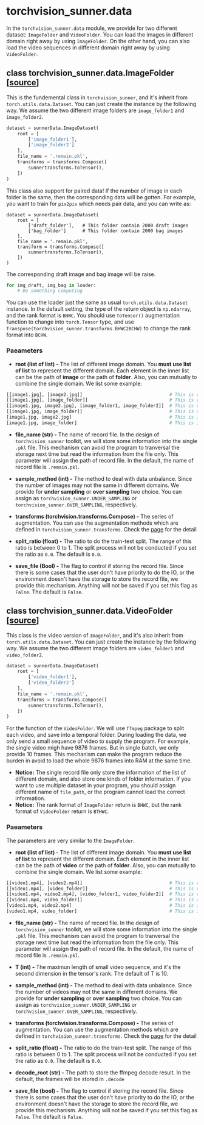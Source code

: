 # torchvision_sunner.data

In the ``torchvision_sunner.data`` module, we provide for two different dataset: ``ImageFolder`` and ``VideoFolder``. You can load the images in different domain right away by using ``ImageFolder``. On the other hand, you can also load the video sequences in different domain right away by using ``VideoFolder``. 

## class torchvision_sunner.data.ImageFolder [[source](https://github.com/SunnerLi/Torchvision_sunner/blob/master/torchvision_sunner/data/image_dataset.py#L34)]

This is the fundemental class in ``torchvision_sunner``, and it's inherit from ``torch.utils.data.Dataset``. You can just create the instance by the following way. We assume the two different image folders are ``image_folder1`` and ``image_folder2``. 
```python
dataset = sunnerData.ImageDataset(
    root = [
        ['image_folder1'], 
        ['image_folder2']
    ],
    file_name = '.remain.pkl',
    transforms = transforms.Compose([
        sunnertransforms.ToTensor(),
    ])
)
```

This class also support for paired data! If the number of image in each folder is the same, then the corresponding data will be gotten. For example, you want to train for ``pix2pix`` which needs pair data, and you can write as:
```
dataset = sunnerData.ImageDataset(
    root = [
        ['draft_folder'],   # This folder contain 2000 draft images
        ['bag_folder']      # This folder contain 2000 bag images
    ],
    file_name = '.remain.pkl',
    transform = transforms.Compose([
        sunnertransforms.ToTensor(),
    ])
)
```
The corresponding draft image and bag image will be raise. 

```python
for img_draft, img_bag in loader:
    # Do something computing
```
You can use the loader just the same as usual ``torch.utils.data.Dataset`` instance. In the default setting, the type of the return object is ``np.ndarray``, and the rank format is ``BHWC``. You should use ``ToTensor()`` augmentation function to change into ``torch.Tensor`` type, and use ``Transpose(torchvision_sunner.transforms.BHWC2BCHW)`` to change the rank format into ``BCHW``. 


### Paeameters
* **root (list of list) -** The list of different image domain. You **must use list of list** to represent the different domain. Each element in the inner list can be the path of **image** or the path of **folder**. Also, you can mutually to combine the single domain. We list some example:
```python
[[image1.jpg], [image2.jpg]]                                # This is valid
[[image1.jpg], [image_folder]]                              # This is valid
[[image1.jpg, image2.jpg], [image_folder1, image_folder2]]  # This is valid
[[image1.jpg, image_folder]]                                # This is also valid
[image1.jpg, image2.jpg]                                    # This is invalid!
[image1.jpg, image_folder]                                  # This is invalid!
``` 
* **file_name (str) -** The name of record file. In the design of ``torchvision_sunner`` toolkit, we will store some information into the single ``.pkl`` file. This mechanism can avoid the program to tranversal the storage next time but read the information from the file only. This parameter will assign the path of record file. In the default, the name of record file is ``.remain.pkl``. 

* **sample_method (int) -** The method to deal with data unbalance. Since the number of images may not the same in different domains. We provide for **under sampling** or **over sampling** two choice. You can assign as ``torchvision_sunner.UNDER_SAMPLING`` or ``torchvision_sunner.OVER_SAMPLING``, respectively. 

* **transforms (torchvision.transforms.Compose) -** The series of augmentation. You can use the augmentation methods which are defined in ``torchvision_sunner.transforms``. Check the [page](transforms.html) for the detail

* **split_ratio (float) -** The ratio to do the train-test split. The range of this ratio is between 0 to 1. The split process will not be conducted if you set the ratio as ``0.0``. The default is ``0.0``. 

* **save_file (Bool) -** The flag to control if storing the record file. Since there is some cases that the user don't have priority to do the IO, or the environment doesn't have the storage to store the record file, we provide this mechanism. Anything will not be saved if you set this flag as ``False``. The default is ``False``. 

## class torchvision_sunner.data.VideoFolder [[source](https://github.com/SunnerLi/Torchvision_sunner/blob/master/torchvision_sunner/data/video_dataset.py#L37)]

This class is the video version of ``ImageFolder``, and it's also inherit from ``torch.utils.data.Dataset``. You can just create the instance by the following way. We assume the two different image folders are ``video_folder1`` and ``video_folder2``. 
```python
dataset = sunnerData.ImageDataset(
    root = [
        ['video_folder1'], 
        ['video_folder2']
    ],
    file_name = '.remain.pkl',
    transforms = transforms.Compose([
        sunnertransforms.ToTensor(),
    ])
)
```

For the function of the ``VideoFolder``. We will use ``ffmpeg`` package to split each video, and save into a temporal folder. During loading the data, we only send a small sequence of video to supply the program. For example, the single video migh have 9876 frames. But in single batch, we only provide 10 frames. This mechanism can make the program reduce the burden in avoid to load the whole 9876 frames into RAM at the same time. 

* **Notice:** The single record file only store the information of the list of different domain, and also store one kinds of folder information. If you want to use multiple dataset in your program, you should assign different name of ``file_path``, or the program cannot load the correct information. 
* **Notice:** The rank format of ``ImageFolder`` return is ``BHWC``, but the rank format of ``VideoFolder`` return is ``BTHWC``. 

### Paeameters

The parameters are very similar to the ``ImageFolder``. 

* **root (list of list) -** The list of different image domain. You **must use list of list** to represent the different domain. Each element in the inner list can be the path of **video** or the path of **folder**. Also, you can mutually to combine the single domain. We list some example:
```python
[[video1.mp4], [video2.mp4]]                                # This is valid
[[video1.mp4], [video_folder]]                              # This is valid
[[video1.mp4, video2.mp4], [video_folder1, video_folder2]]  # This is valid
[[video1.mp4, video_folder]]                                # This is also valid
[video1.mp4, video2.mp4]                                    # This is invalid!
[video1.mp4, video_folder]                                  # This is invalid!
``` 

* **file_name (str) -** The name of record file. In the design of ``torchvision_sunner`` toolkit, we will store some information into the single ``.pkl`` file. This mechanism can avoid the program to tranversal the storage next time but read the information from the file only. This parameter will assign the path of record file. In the default, the name of record file is ``.remain.pkl``. 

* **T (int) -** The maximun length of small video sequence, and it's the second dimension in the tensor's rank. The default of T is 10.    

* **sample_method (int) -** The method to deal with data unbalance. Since the number of videos may not the same in different domains. We provide for **under sampling** or **over sampling** two choice. You can assign as ``torchvision_sunner.UNDER_SAMPLING`` or ``torchvision_sunner.OVER_SAMPLING``, respectively. 

* **transforms (torchvision.transforms.Compose) -** The series of augmentation. You can use the augmentation methods which are defined in ``torchvision_sunner.transforms``. Check the [page](transforms.html) for the detail

* **split_ratio (float) -** The ratio to do the train-test split. The range of this ratio is between 0 to 1. The split process will not be conducted if you set the ratio as ``0.0``. The default is ``0.0``. 

* **decode_root (str) -** The path to store the ffmpeg decode result. In the default, the frames will be stored in ``.decode``

* **save_file (bool) -** The flag to control if storing the record file. Since there is some cases that the user don't have priority to do the IO, or the environment doesn't have the storage to store the record file, we provide this mechanism. Anything will not be saved if you set this flag as ``False``. The default is ``False``. 